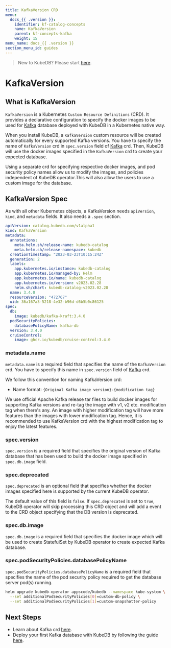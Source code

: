 ```yaml
---
title: KafkaVersion CRD
menu:
  docs_{{ .version }}:
    identifier: kf-catalog-concepts
    name: KafkaVersion
    parent: kf-concepts-kafka
    weight: 15
menu_name: docs_{{ .version }}
section_menu_id: guides
---
```


> New to KubeDB? Please start [here](/docs/README.md).

# KafkaVersion

## What is KafkaVersion

`KafkaVersion` is a Kubernetes `Custom Resource Definitions` (CRD). It provides a declarative configuration to specify the docker images to be used for [Kafka](https://kafka.apache.org) database deployed with KubeDB in a Kubernetes native way.

When you install KubeDB, a `KafkaVersion` custom resource will be created automatically for every supported Kafka versions. You have to specify the name of `KafkaVersion` crd in `spec.version` field of [Kafka](/docs/guides/kafka/concepts/kafka.md) crd. Then, KubeDB will use the docker images specified in the `KafkaVersion` crd to create your expected database.

Using a separate crd for specifying respective docker images, and pod security policy names allow us to modify the images, and policies independent of KubeDB operator.This will also allow the users to use a custom image for the database.

## KafkaVersion Spec

As with all other Kubernetes objects, a KafkaVersion needs `apiVersion`, `kind`, and `metadata` fields. It also needs a `.spec` section.

```yaml
apiVersion: catalog.kubedb.com/v1alpha1
kind: KafkaVersion
metadata:
  annotations:
    meta.helm.sh/release-name: kubedb-catalog
    meta.helm.sh/release-namespace: kubedb
  creationTimestamp: "2023-03-23T10:15:24Z"
  generation: 2
  labels:
    app.kubernetes.io/instance: kubedb-catalog
    app.kubernetes.io/managed-by: Helm
    app.kubernetes.io/name: kubedb-catalog
    app.kubernetes.io/version: v2023.02.28
    helm.sh/chart: kubedb-catalog-v2023.02.28
  name: 3.4.0
  resourceVersion: "472767"
  uid: 36a167a3-5218-4e32-b96d-d6b5b0c86125
spec:
  db:
    image: kubedb/kafka-kraft:3.4.0
  podSecurityPolicies:
    databasePolicyName: kafka-db
  version: 3.4.0
  cruiseControl:
    image: ghcr.io/kubedb/cruise-control:3.4.0
```

### metadata.name

`metadata.name` is a required field that specifies the name of the `KafkaVersion` crd. You have to specify this name in `spec.version` field of [Kafka](/docs/guides/kafka/concepts/kafka.md) crd.

We follow this convention for naming KafkaVersion crd:

- Name format: `{Original Kafka image version}-{modification tag}`

We use official Apache Kafka release tar files to build docker images for supporting Kafka versions and re-tag the image with v1, v2 etc. modification tag when there's any. An image with higher modification tag will have more features than the images with lower modification tag. Hence, it is recommended to use KafkaVersion crd with the highest modification tag to enjoy the latest features.

### spec.version

`spec.version` is a required field that specifies the original version of Kafka database that has been used to build the docker image specified in `spec.db.image` field.

### spec.deprecated

`spec.deprecated` is an optional field that specifies whether the docker images specified here is supported by the current KubeDB operator.

The default value of this field is `false`. If `spec.deprecated` is set to `true`, KubeDB operator will skip processing this CRD object and will add a event to the CRD object specifying that the DB version is deprecated.

### spec.db.image

`spec.db.image` is a required field that specifies the docker image which will be used to create StatefulSet by KubeDB operator to create expected Kafka database.

<!---
### spec.stash
This holds the Backup & Restore task definitions, where a `TaskRef` has a `Name` & `Params` section. Params specifies a list of parameters to pass to the task.

### spec.upgradeConstraints
UpgradeConstraints specifies the constraints that need to be considered during version upgrade. Here `allowList` contains the versions those are allowed for upgrading from the current version.
An empty list of AllowList indicates all the versions are accepted except the denyList.
On the other hand, `DenyList` contains all the rejected versions for the upgrade request. An empty list indicates no version is rejected.
--->
### spec.podSecurityPolicies.databasePolicyName

`spec.podSecurityPolicies.databasePolicyName` is a required field that specifies the name of the pod security policy required to get the database server pod(s) running.

```bash
helm upgrade kubedb-operator appscode/kubedb --namespace kube-system \
  --set additionalPodSecurityPolicies[0]=custom-db-policy \
  --set additionalPodSecurityPolicies[1]=custom-snapshotter-policy
```

## Next Steps

- Learn about Kafka crd [here](/docs/guides/kafka/concepts/kafka.md).
- Deploy your first Kafka database with KubeDB by following the guide [here](/docs/guides/kafka/quickstart/overview/index.md).

